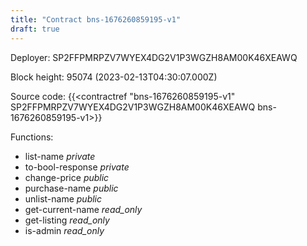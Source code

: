 ```yaml
---
title: "Contract bns-1676260859195-v1"
draft: true
---
```

Deployer: SP2FFPMRPZV7WYEX4DG2V1P3WGZH8AM00K46XEAWQ


 



Block height: 95074 (2023-02-13T04:30:07.000Z)

Source code: {{<contractref "bns-1676260859195-v1" SP2FFPMRPZV7WYEX4DG2V1P3WGZH8AM00K46XEAWQ bns-1676260859195-v1>}}

Functions:

* list-name _private_
* to-bool-response _private_
* change-price _public_
* purchase-name _public_
* unlist-name _public_
* get-current-name _read_only_
* get-listing _read_only_
* is-admin _read_only_
